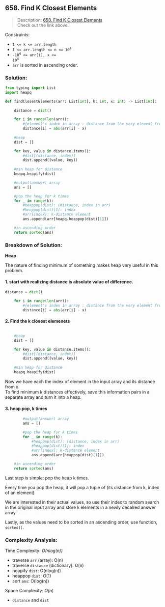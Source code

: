 ## 658. Find K Closest Elements

>Description: [658. Find K Closest Elements](https://leetcode.com/problems/maximum-average-subarray-i/description/)\
Check out the link above.

Constraints:

- `1 <= k <= arr.length`
- <code>1 <= arr.length <= n <= 10<sup>4</sup></code>
- <code>-10<sup>4</sup> <= arr[i], x <= 10<sup>4</sup></code>
- `arr` is sorted in ascending order.

### Solution: 

```python
from typing import List
import heapq

def findClosestElements(arr: List[int], k: int, x: int) -> List[int]:
    
    distance = dict()

    for i in range(len(arr)):
        #{element's index in array : distance from the very element from x}
        distance[i] = abs(arr[i] - x)
    
    #heap
    dist = []

    for key, value in distance.items():
        #dist[(distance, index)]
        dist.append((value, key))
    
    #min heap for distance
    heapq.heapify(dist)

    #output(answer) array
    ans = []

    #pop the heap for k times
    for _ in range(k):
        #heappop(dist): (distance, index in arr)
        #heappop(dist)[1]: index
        #arr[index]: k-distance element 
        ans.append(arr[heapq.heappop(dist)[1]])

    #in ascending order
    return sorted(ans)
```
### Breakdown of Solution:

**Heap**

The nature of finding minimum of something makes heap very useful in this problem.

#### 1. start with realizing distance is absolute value of difference.

```python
distance = dict()

    for i in range(len(arr)):
        #{element's index in array : distance from the very element from x}
        distance[i] = abs(arr[i] - x)
```

#### 2. Find the k closest elemenets

```python

    #heap
    dist = []

    for key, value in distance.items():
        #dist[(distance, index)]
        dist.append((value, key))
    
    #min heap for distance
    heapq.heapify(dist)

```

Now we have each the index of element in the input array and its distance from x.\
To find minimum k distances effectively, save this information pairs in a separate array and turn it into a heap.


#### 3. heap pop, k times

```python
        #output(answer) array
        ans = []

        #pop the heap for k times
        for _ in range(k):
            #heappop(dist): (distance, index in arr)
            #heappop(dist)[1]: index
            #arr[index]: k-distance element 
            ans.append(arr[heappop(dist)[1]])

    #in ascending order
    return sorted(ans)
```

Last step is simple: pop the heap k times.

Every time you pop the heap, it will pop a tuple of (its distance from k, index of an element)

We are interested in their actual values, so use their index to random search in the original input array and store k elements in a newly decalred answer array.

Lastly, as the values need to be sorted in an ascending order, use function, `sorted()`.

### Complexity Analysis:

Time Complexity: *O(nlog(n))*

- traverse `arr` (array): O(n)
- traverse `distance` (dictionary): O(n)
- heapify `dist`: O(nlog(n))
- heappop `dist`: O(1)
- sort `ans`: O(log(n))

Space Complexity: *O(n)*

- `distance` and `dist`
